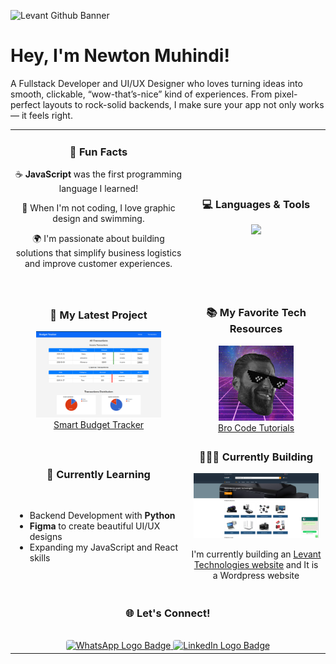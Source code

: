 ![Levant Github Banner](img/Github-Header.png)

# Hey, I'm Newton Muhindi!
A Fullstack Developer and UI/UX Designer who loves turning ideas into smooth, clickable, “wow-that’s-nice” kind of experiences. From pixel-perfect layouts to rock-solid backends, I make sure your app not only works — it feels right.

<table>
  <tr>
    <td align="center">
        <h3>💫 Fun Facts</h3>
        <p>☕️ <strong>JavaScript</strong> was the first programming language I learned!</p>
        <p>🎨 When I'm not coding, I love graphic design and swimming.</p>
        <p>🌍 I'm passionate about building solutions that simplify business logistics and improve customer experiences.</p>
        <br/>
    </td>
    <td align="center">
        <h3>💻 Languages & Tools</h3>
        <img style="text-align: center;" src="https://skillicons.dev/icons?i=html,css,js,react,python,flask,fastapi,postgresql,sqlite,wordpress,figma,git,github,&perline=4">
    </td>
  </tr>
  <tr>
    <td align="center"> 
        <h3>🌟 My Latest Project</h3>
        <a href="https://github.com/muhindinewton/Smart-Budget-Tracker">
            <img src="img/Latest-Project.png" alt="Smart Budget Tracker Screenshot" width="200px">
            <br>Smart Budget Tracker
        </a>
    </td>
    <td align="center">
        <h3>📚 My Favorite Tech Resources</h3>
        <a href="https://www.youtube.com/@BroCodez">
            <img src="img/Brocode.jpg" alt="Bro Code logo" width="120px">
            <br>Bro Code Tutorials
        </a>
    </td>
   </tr> 
   <tr>
    <td>
        <h3 style="text-align: center" align="center" valign="top">📖 Currently Learning</h3><br>
        <ul>
            <li>Backend Development with <strong>Python</strong></li>
            <li><strong>Figma</strong> to create beautiful UI/UX designs</li>
            <li>Expanding my JavaScript and React skills</li>
        </ul>
    </td>
    <td align="center">
        <h3>👷🏾‍♀️ Currently Building</h3>
        <img src="img/Levant.png" width="200px">
        <p>I'm currently building an <a href="https://levanttechnologies.co.ke/">Levant Technologies website</a> and It is a Wordpress website</p> 
    </td>
  </tr>
  <tr>
    <td colspan="2" align="center"> 
        <h3>🌐 Let's Connect!</h3><br>
        <a href="https://wa.link/bud6n6">
            <img 
                src="https://img.shields.io/badge/WhatsApp-25D366?style=for-the-badge&logo=whatsapp&logoColor=white"
                alt="WhatsApp Logo Badge"
                style="border-radius: 4px;"
            >
        </a>
        <a href="https://www.linkedin.com/in/newton-muhindi">
            <img 
                src="https://img.shields.io/badge/LinkedIn-0077B5?style=for-the-badge&logo=linkedin&logoColor=white"
                alt="LinkedIn Logo Badge"
                style="border-radius: 4px;"
            >
        </a>
    </td>
  </tr>
</table>
